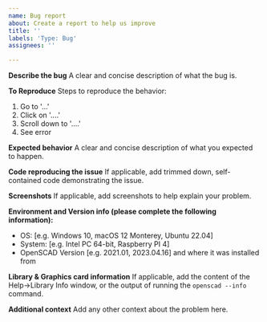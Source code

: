 ```yaml
---
name: Bug report
about: Create a report to help us improve
title: ''
labels: 'Type: Bug'
assignees: ''

---
```


**Describe the bug**
A clear and concise description of what the bug is.

**To Reproduce**
Steps to reproduce the behavior:
1. Go to '...'
2. Click on '....'
3. Scroll down to '....'
4. See error

**Expected behavior**
A clear and concise description of what you expected to happen.

**Code reproducing the issue**
If applicable, add trimmed down, self-contained code demonstrating the issue.

**Screenshots**
If applicable, add screenshots to help explain your problem.

**Environment and Version info (please complete the following information):**
 - OS: [e.g. Windows 10, macOS 12 Monterey, Ubuntu 22.04]
 - System: [e.g. Intel PC 64-bit, Raspberry PI 4]
 - OpenSCAD Version [e.g. 2021.01, 2023.04.16] and where it was installed from

**Library & Graphics card information**
If applicable, add the content of the Help->Library Info window, or the output of running the `openscad --info` command.

**Additional context**
Add any other context about the problem here.

<!-- If you want to assign this issue to yourself, write /assign-me on its own line -->
